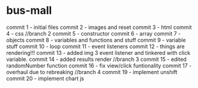 # bus-mall

commit 1 - initial files
commit 2 - images and reset
commit 3 - html
commit 4 - css
//branch 2
commit 5 - constructor
commit 6 - array
commit 7 - objects
commit 8 - variables and functions and stuff
commit 9 - variable stuff
commit 10 - loop
commit 11 - event listeners
commit 12 - things are rendering!!!
commit 13 - added img 3 event listener and tinkered with click variable.
commit 14 - added results render
//branch 3
commit 15 - edited randomNumber function
commit 16 - fix view/click funtionality
commit 17 - overhaul due to rebreaking
//branch 4
commit 19 - implement unshift
commit 20 - implement chart js

